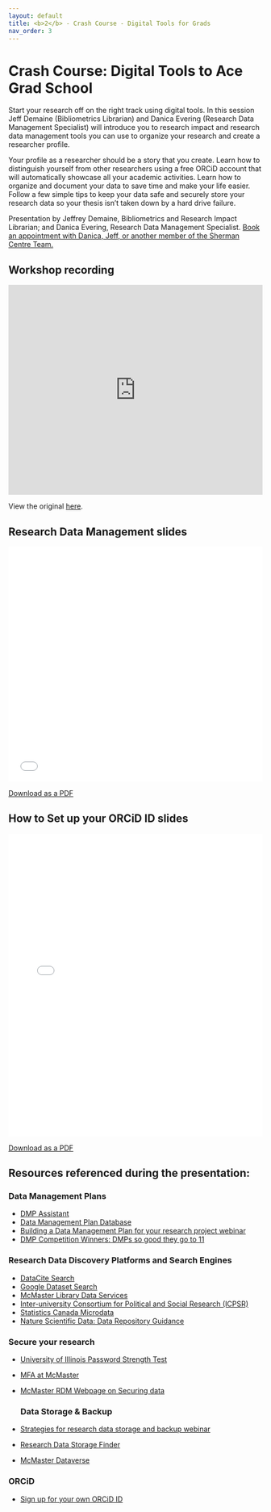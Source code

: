 ```yaml
---
layout: default
title: <b>2</b> - Crash Course - Digital Tools for Grads
nav_order: 3
---
```


# Crash Course: Digital Tools to Ace Grad School

Start your research off on the right track using digital tools. In this session Jeff Demaine (Bibliometrics Librarian) and Danica Evering (Research Data Management Specialist) will introduce you to research impact and research data management tools you can use to organize your research and create a researcher profile. 

Your profile as a researcher should be a story that you create. Learn how to distinguish yourself from other researchers using a free ORCiD account that will automatically showcase all your academic activities. 
Learn how to organize and document your data to save time and make your life easier. Follow a few simple tips to keep your data safe and securely store your research data so your thesis isn’t taken down by a hard drive failure.

Presentation by Jeffrey Demaine, Bibliometrics and Research Impact Librarian; and Danica Evering, Research Data Management Specialist.
[Book an appointment with Danica, Jeff, or another member of the Sherman Centre Team.](https://libcal.mcmaster.ca/appointments/)

## Workshop recording

<iframe height="416" width="100%" allowfullscreen frameborder=0 src="https://echo360.ca/media/2824982a-94ea-40c6-a7d0-da3f3536fd5f/public"></iframe>

View the original [here](https://echo360.ca/media/2824982a-94ea-40c6-a7d0-da3f3536fd5f/public).

## Research Data Management slides

<embed src="assets/docs/2023-09-20_CrashCourse-RDM-slides-.pdf" style="border:none;" width="100%" height="466px">

[Download as a PDF](https://github.com/scds/intro-rdm/raw/main/assets/docs/2023-09-20_CrashCourse-RDM-slides-.pdf)

## How to Set up your ORCiD ID slides

<embed src="assets/docs/2023-09-20_CrashCourse-ORCID.pdf" style="border:none;" width="100%" height="600px">

[Download as a PDF](https://github.com/scds/intro-rdm/raw/main/assets/docs/2023-09-20_CrashCourse-ORCID.pdf)

## Resources referenced during the presentation:

### Data Management Plans
* [DMP Assistant](https://dmp-pgd.ca/)
* [Data Management Plan Database](https://rdm.mcmaster.ca/dmps)
* [Building a Data Management Plan for your research project webinar](scds.github.io/intro-rdm/dmp)
* [DMP Competition Winners: DMPs so good they go to 11](https://blog.dmptool.org/2021/05/19/dmp-competition-winners-dmps-so-good-they-go-to-11/)

### Research Data Discovery Platforms and Search Engines
* [DataCite Search](https://search.datacite.org/)
* [Google Dataset Search](https://datasetsearch.research.google.com/)
* [McMaster Library Data Services](https://library.mcmaster.ca/services/data-services)
* [Inter-university Consortium for Political and Social Research (ICPSR)](https://www.icpsr.umich.edu/)
* [Statistics Canada Microdata](https://www.statcan.gc.ca/en/microdata)
* [Nature Scientific Data: Data Repository Guidance](https://www.nature.com/sdata/policies/repositories)

### Secure your research
* [University of Illinois Password Strength Test](https://www.uic.edu/apps/strong-password/)
* [MFA at McMaster](https://office365.mcmaster.ca/mfa/)
* [McMaster RDM Webpage on Securing data](https://rdm.mcmaster.ca/secure)

  ### Data Storage & Backup
* [Strategies for research data storage and backup webinar](storage)
* [Research Data Storage Finder](https://u.mcmaster.ca/storagefinder)
* [McMaster Dataverse](https://borealisdata.ca/dataverse/mcmaster)

### ORCiD
* [Sign up for your own ORCiD ID](https://orcid.org/register)
